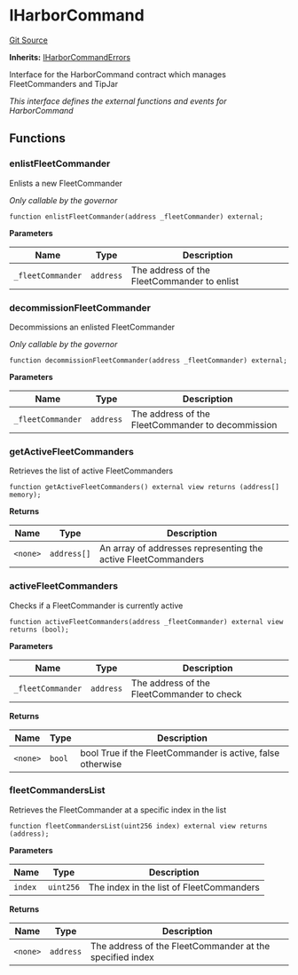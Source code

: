 # IHarborCommand
[Git Source](https://github.com/OasisDEX/summer-earn-protocol/blob/02b633fc64591288020c32f3fcb6421ab62209d5/src/interfaces/IHarborCommand.sol)

**Inherits:**
[IHarborCommandErrors](/src/errors/IHarborCommandErrors.sol/interface.IHarborCommandErrors.md)

Interface for the HarborCommand contract which manages FleetCommanders and TipJar

*This interface defines the external functions and events for HarborCommand*


## Functions
### enlistFleetCommander

Enlists a new FleetCommander

*Only callable by the governor*


```solidity
function enlistFleetCommander(address _fleetCommander) external;
```
**Parameters**

|Name|Type|Description|
|----|----|-----------|
|`_fleetCommander`|`address`|The address of the FleetCommander to enlist|


### decommissionFleetCommander

Decommissions an enlisted FleetCommander

*Only callable by the governor*


```solidity
function decommissionFleetCommander(address _fleetCommander) external;
```
**Parameters**

|Name|Type|Description|
|----|----|-----------|
|`_fleetCommander`|`address`|The address of the FleetCommander to decommission|


### getActiveFleetCommanders

Retrieves the list of active FleetCommanders


```solidity
function getActiveFleetCommanders() external view returns (address[] memory);
```
**Returns**

|Name|Type|Description|
|----|----|-----------|
|`<none>`|`address[]`|An array of addresses representing the active FleetCommanders|


### activeFleetCommanders

Checks if a FleetCommander is currently active


```solidity
function activeFleetCommanders(address _fleetCommander) external view returns (bool);
```
**Parameters**

|Name|Type|Description|
|----|----|-----------|
|`_fleetCommander`|`address`|The address of the FleetCommander to check|

**Returns**

|Name|Type|Description|
|----|----|-----------|
|`<none>`|`bool`|bool True if the FleetCommander is active, false otherwise|


### fleetCommandersList

Retrieves the FleetCommander at a specific index in the list


```solidity
function fleetCommandersList(uint256 index) external view returns (address);
```
**Parameters**

|Name|Type|Description|
|----|----|-----------|
|`index`|`uint256`|The index in the list of FleetCommanders|

**Returns**

|Name|Type|Description|
|----|----|-----------|
|`<none>`|`address`|The address of the FleetCommander at the specified index|


